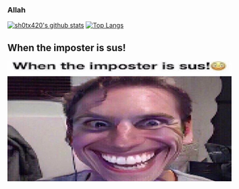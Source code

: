 ### Allah
[![sh0tx420's github stats](https://github-readme-stats.vercel.app/api?username=sh0tx420&theme=gruvbox&show_icons=true)](https://github.com/anuraghazra/github-readme-stats) [![Top Langs](https://github-readme-stats.vercel.app/api/top-langs/?username=sh0tx420&theme=gruvbox&hide=CSS,HTML)](https://github.com/anuraghazra/github-readme-stats)

## When the imposter is sus!
![image](https://raw.githubusercontent.com/sh0tx420/sh0tx420/main/image0-52.jpg)
